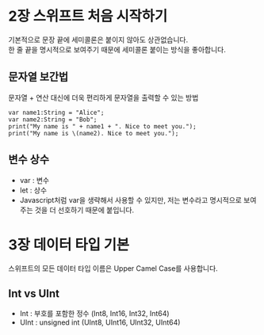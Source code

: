 # 2장 스위프트 처음 시작하기
기본적으로 문장 끝에 세미콜론은 붙이지 않아도 상관없습니다.
<br>
한 줄 끝을 명시적으로 보여주기 때문에 세미콜론 붙이는 방식을 좋아합니다.

## 문자열 보간법
문자열 + 연산 대신에 더욱 편리하게 문자열을 출력할 수 있는 방법
```
var name1:String = "Alice";
var name2:String = "Bob";
print("My name is " + name1 + ". Nice to meet you.");
print("My name is \(name2). Nice to meet you.");
```

## 변수 상수
* var : 변수
* let : 상수
* Javascript처럼 var을 생략해서 사용할 수 있지만, 저는 변수라고 명시적으로 보여주는 것을 더 선호하기 때문에 붙입니다.

# 3장 데이터 타입 기본
스위프트의 모든 데이터 타입 이름은 Upper Camel Case를 사용합니다.

## Int vs UInt
* Int : 부호를 포함한 정수 (Int8, Int16, Int32, Int64)
* UInt : unsigned int (UInt8, UInt16, UInt32, UInt64)

